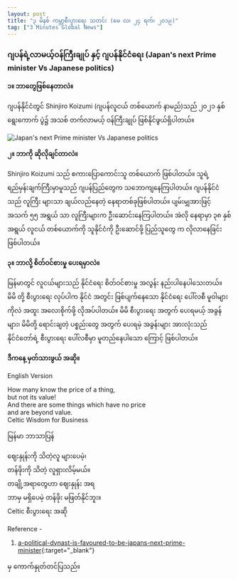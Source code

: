 ```yaml
---
layout: post
title: "၃ မိနစ် ကမ္ဘာ့စီးပွားရေး သတင်း (မေ လ၊ ၂၄ ရက်၊ ၂၀၁၉)"
tag: ["3 Minutes Global News"]
---
```


### ဂျပန်ရဲ့လာမယ့်ဝန်ကြီးချုပ် နှင့် ဂျပန်နိုင်ငံရေး (Japan's next Prime minister Vs Japanese politics)

**၁။ ဘာတွေဖြစ်နေတာလဲ။**

ဂျပန်နိုင်ငံတွင် Shinjiro Koizumi (ဂျပန်လူငယ် တစ်ယောက် နာမည်)သည် ၂၀၂၁ နှစ် ရွေးကောက် ပွဲ၌ အသစ် တက်လာမယ့် ဝန်ကြီးချုပ် ဖြစ်နိုင်ဖွယ်ရှိပါတယ်။
<!-- more -->

<img src="http://drive.google.com/uc?export=view&id=1DXR8oih6bVKgBqovWleCdHp0jBEapEHV" alt="Japan's next Prime minister Vs Japanese politics">

**၂။ ဘာကို ဆိုလိုချင်တာလဲ။**

Shinjiro Koizumi သည် စကားပြောကောင်းသူ တစ်ယောက် ဖြစ်ပါတယ်။
သူရဲ့ရည်မှန်းချက်ကြီးမှာမူသည် ဂျပန်ပြည်တွေက သဘောကျနေကြပါတယ်။
ဂျပန်နိုင်ငံ သည် လူကြီး များသာ ချယ်လည်နေတဲ့ နေရာတစ်ခုဖြစ်ပါတယ်။
ပျမ်းမျှအားဖြင့် အသက် ၅၅ အရွယ် သာ လူကြီးများက ဦးဆောင်းနေကြပါတယ်။
အဲလို နေရာမှာ ၃၈ နှစ် အရွယ် လူငယ် တစ်ယောက်ကို သူနိုင်ငံကို ဦးဆောင်ဖို့
ပြည်သူတွေ က လိုလာနေခြင်းဖြစ်ပါတယ်။

**၃။ ဘာလို့ စိတ်ဝင်စားမှု ပေးရမှာလဲ။**


မြန်မာတွင် လူငယ်များသည် နိုင်ငံရေး စိတ်ဝင်စားမှု အလွန်း နည်းပါနေပါသေးတယ်။
မိမိ တို့ စီးပွားရေး လုပ်ပါက နိုင်ငံ အတွင်း ဖြစ်ပျက်နေသော နိုင်ငံရေး ပေါ်လစီ မူဝါများကိုလဲ အထူး အလေးစိုက်ဖို့ လိုအပ်ပါတယ်။
 မိမိ စီးပွားရေး အတွက် ပေးရမယ့် အခွန်များ၊ မိမိတို့ ရောင်းချတဲ့ ပစ္စည်းတွေ အတွက် ပေးရမဲ့ အခွန်းများ အားလုံးသည် နိုင်ငံတော်ရဲ့
စီးပွားရေး ပေါ်လစီမှာ မူတည်နေပါသော ကြောင့် ဖြစ်ပါတယ်။


**ဒီကနေ့ မှတ်သားဖွယ် အဆို။**

English Version

How many know the price of a thing,<br />
but not its value!<br />
And there are some things which have no price<br />
and are beyond value.<br />
Celtic Wisdom for Business

မြန်မာ ဘာသာပြန်

ဈေးနှုန်းကို သိတဲ့လူ များပေမဲ့၊<br />
တန်ဖိုးကို သိတဲ့ လူရှားလိမ့်မယ်။<br />
တချို့အရာတွေဟာ ဈေးနှုန်း အရ<br />
ဘာမှ မရှိပေမဲ့ တန်ဖိုး မဖြတ်နိုင်ဘူး။<br />
Celtic စီးပွားရေး အဆို


Reference -
1. [a-political-dynast-is-favoured-to-be-japans-next-prime-minister](https://www.economist.com/asia/2019/05/23/a-political-dynast-is-favoured-to-be-japans-next-prime-minister){:target="_blank"}

 မှ ကောက်နှုတ်တင်ပြသည်။
